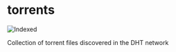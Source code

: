 torrents 
========
![Indexed](https://img.shields.io/badge/indexed-144991-blue)

Collection of torrent files discovered in the DHT network
